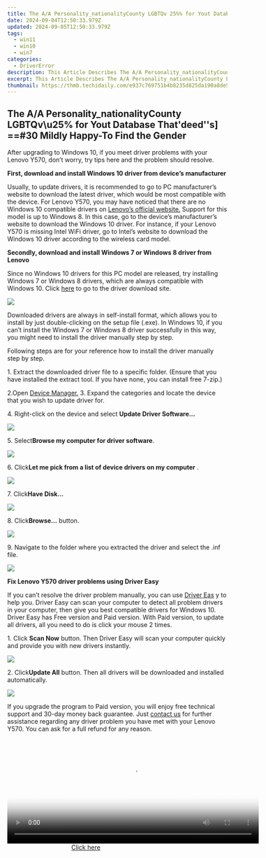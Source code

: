 ```yaml
---
title: The A/A Personality_nationalityCounty LGBTQv 25%% for Yout Database That'deed''s] ==#30 Mildly Happy-To Find the Gender
date: 2024-09-04T12:50:33.979Z
updated: 2024-09-05T12:50:33.979Z
tags:
  - win11
  - win10
  - win7
categories:
  - DriverError
description: This Article Describes The A/A Personality_nationalityCounty LGBTQv 25%% for Yout Database That'deed''s] ==#30 Mildly Happy-To Find the Gender
excerpt: This Article Describes The A/A Personality_nationalityCounty LGBTQv 25%% for Yout Database That'deed''s] ==#30 Mildly Happy-To Find the Gender
thumbnail: https://thmb.techidaily.com/e937c769751b4b8235d825da190a8de514c18ce6c728b4bc630fa21c8db2efdc.jpg
---
```


## The A/A Personality_nationalityCounty LGBTQv\u25% for Yout Database That'deed''s] ==#30 Mildly Happy-To Find the Gender

After upgrading to Windows 10, if you meet driver problems with your Lenovo Y570, don’t worry, try tips here and the problem should resolve.  
  
 **First, download and install Windows 10 driver from device’s manufacturer**
  
Usually, to update drivers, it is recommended to go to PC manufacturer’s website to download the latest driver, which would be most compatible with the device. For Lenovo Y570, you may have noticed that there are no Windows 10 compatible drivers on [Lenovo’s official website.](https://shop-links.co/link/?exclusive=1&publisher_slug=itechdaily19598&url=http%3A%2F%2Fsupport.lenovo.com%2Fus%2Fen%2Fproducts%2Flaptops-and-netbooks%2Fideapad-y-series-laptops%2Fideapad-y570%3Fquery%3D%26Shallow%3D1%26Type%3D%26OperatingSystems%3D%26Component%3D%26Symptom%3D%26%26beta%3Dfalse) Support for this model is up to Windows 8\. In this case, go to the device’s manufacturer’s website to download the Windows 10 driver. For instance, if your Lenovo Y570 is missing Intel WiFi driver, go to Intel’s website to download the Windows 10 driver according to the wireless card model.  
  
 **Secondly, download and install Windows 7 or Windows 8 driver from Lenovo**
  
Since no Windows 10 drivers for this PC model are released, try installing Windows 7 or Windows 8 drivers, which are always compatible with Windows 10\. Click [here](https://shop-links.co/link/?exclusive=1&publisher_slug=itechdaily19598&url=http%3A%2F%2Fsupport.lenovo.com%2Fus%2Fen%2Fproducts%2FLaptops-and-netbooks%2FIdeaPad-Y-Series-laptops%2FIdeaPad-Y570%3Fquery%3D%26Shallow%3D1%26Type%3D%26OperatingSystems%3D%26Component%3D%26Symptom%3D%26tabName%3DDownloads%26linkTrack%3DMast%3ASubNav%3ASupport%3ADrivers%2520and%2520Software%7CDrivers%2520and%2520Software%26beta%3Dfalse) to go to the driver download site.  
  
![](https://images.drivereasy.com/wp-content/uploads/2016/10/img_57f9bb3b16ae0.jpg)

Downloaded drivers are always in self-install format, which allows you to install by just double-clicking on the setup file (.exe). In Windows 10, if you can’t install the Windows 7 or Windows 8 driver successfully in this way, you might need to install the driver manually step by step.  
  
Following steps are for your reference how to install the driver manually step by step.  
  
1\. Extract the downloaded driver file to a specific folder. (Ensure that you have installed the extract tool. If you have none, you can install free 7-zip.)  
  
2.Open [Device Manager.](https://tools.techidaily.com/drivereasy/download/)
3\. Expand the categories and locate the device that you wish to update driver for.  
  
4\. Right-click on the device and select   **Update Driver Software…**
  
![](https://images.drivereasy.com/wp-content/uploads/2016/10/img_57f9c4719711f.jpg)

5\. Select**Browse my computer for driver software**.  
  
![](https://images.drivereasy.com/wp-content/uploads/2016/10/img_57f9c48d7b377.png)
  
 6\. Click**Let me pick from a list of device drivers on my computer** .  
  
![](https://images.drivereasy.com/wp-content/uploads/2016/10/img_57f9c4ab2a269.png)

7\. Click**Have Disk…**
  
![](https://images.drivereasy.com/wp-content/uploads/2016/10/img_57f9c5057434b.png)

 8\. Click**Browse…** button.  
  
![](https://images.drivereasy.com/wp-content/uploads/2016/10/img_57f9c4c884428.png)
  
 9\. Navigate to the folder where you extracted the driver and select the .inf file.  
  
![](https://images.drivereasy.com/wp-content/uploads/2016/10/img_57f9c5e2a7fe5.png)

**Fix Lenovo Y570 driver problems using Driver Easy**
  
 If you can’t resolve the driver problem manually, you can use [Driver Eas](https://tools.techidaily.com/drivereasy/download/) y to help you. Driver Easy can scan your computer to detect all problem drivers in your computer, then give you best compatible drivers for Windows 10\. Driver Easy has Free version and Paid version. With Paid version, to update all drivers, all you need to do is click your mouse 2 times.  
  
1\. Click **Scan Now**  button. Then Driver Easy will scan your computer quickly and provide you with new drivers instantly.  

![](https://images.drivereasy.com/wp-content/uploads/2017/04/img_58fd992e089de.png)
  
 2\. Click**Update All** button. Then all drivers will be downloaded and installed automatically.  
  
![](https://images.drivereasy.com/wp-content/uploads/2017/04/img_58fd993aacf83.jpg)

 If you upgrade the program to Paid version, you will enjoy free technical support and 30-day money back guarantee. Just [contact us](https://tools.techidaily.com/drivereasy/download/)  for further assistance regarding any driver problem you have met with your Lenovo Y570\. You can ask for a full refund for any reason.

<ins class="adsbygoogle"
     style="display:block"
     data-ad-format="autorelaxed"
     data-ad-client="ca-pub-7571918770474297"
     data-ad-slot="1223367746"></ins>



<ins class="adsbygoogle"
     style="display:block"
     data-ad-client="ca-pub-7571918770474297"
     data-ad-slot="8358498916"
     data-ad-format="auto"
     data-full-width-responsive="true"></ins>





<!-- affiliate ads begin -->
<span id="1982461">
					<video width="576" height="240" style="cursor:pointer"
           poster="//a.impactradius-go.com/display-clicktoplayimage/1982461.png"
           onclick="if(!this.playClicked){this.play();this.setAttribute('controls',true);this.playClicked=true;}">
	   <source src="//a.impactradius-go.com/display-ad/22993-1982461">
	   <img src="//a.impactradius-go.com/display-clicktoplayimage/1982461.png" style="border: none; height: 100%; width: 100%; object-fit: contain">
	</video>
	<div style="width:360px;text-align:center"><a href="javascript:window.open(decodeURIComponent('https%3A%2F%2Fhomestyler.sjv.io%2Fc%2F5597632%2F1982461%2F22993'), '_blank');void(0);">Click here</a></div>
</span>
<img height="0" width="0" src="https://imp.pxf.io/i/5597632/1982461/22993" style="position:absolute;visibility:hidden;" border="0" />
<!-- affiliate ads end -->